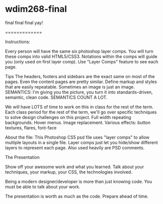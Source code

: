 wdim268-final
=============

final final final yay!

=============

Instructions:

Every person will have the same six photoshop layer comps. You will turn these comps into valid HTML5/CSS3. Notations within the comps will guide you (only used on first layer comp). Use "Layer Comps" feature to see each page.

Tips
The headers, footers and sidebars are the exact same on most of the pages. Even the content pages are pretty similar.
Define markup and styles that are easily repeatable.
Sometimes an image is just an image.
SEMANTICS: I'm giving you the picture, you turn it into standards-driven, semantic, clean code. SEMANTICS COUNT A LOT.

We will have LOTS of time to work on this in class for the rest of the term. Each class period for the rest of the term, we'll go over specific techniques to solve design challenges on this project.
Full width repeating backgrounds.
Hover menus.
Image replacement.
Various effects: button textures, flares, font-face

About the file: This Photoshop CS5 psd file uses "layer comps" to allow multiple layouts in a single file. Layer comps just let you hide/show different layers to represent each page. Also used heavily are PSD comments.

The Presentation

Show off your awesome work and what you learned. Talk about your techniques, your markup, your CSS, the technologies involved.

Being a modern designer/developer is more than just knowing code. You must be able to talk about your work.

The presentation is worth as much as the code. Prepare ahead of time.
